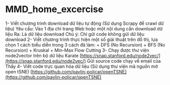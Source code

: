 # MMD_home_excercise
1- Viết chương trình download dữ liệu tự động (Sử dụng Scrapy để crawl dữ liệu) Yêu cầu: Vào 1 địa chỉ trang Web hoặc một nội dung cần download dữ liệu Ra: Là dữ liệu download  Chú ý: Chỉ gửi code không gửi dữ liệu download 2- Viết chương trình thực hiện một số giải thuật trên đồ thị, lựa chọn 1 cách biểu diễn trong 3 cách đã làm: + DFS (No Recursion) + BFS (No Recursion) + Kruskal + Min-Max Flow Cutting  3- Chạy được thư viện node2vector trên bộ dữ liệu Karate  [https://snap.stanford.edu/node2vec/](https://snap.stanford.edu/node2vec/) Gửi source code chạy về email của Thầy  4- Viết code trực quan hóa dữ liệu (Sử dụng thư viện mã nguồn mở open tSNE) [https://github.com/pavlin-policar/openTSNE](https://github.com/pavlin-policar/openTSNE)
